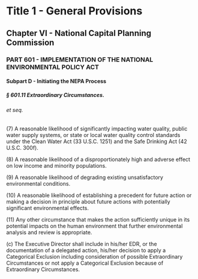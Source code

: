 
# Title 1 - General Provisions
## Chapter VI - National Capital Planning Commission
### PART 601 - IMPLEMENTATION OF THE NATIONAL ENVIRONMENTAL POLICY ACT
#### Subpart D - Initiating the NEPA Process
##### § 601.11 Extraordinary Circumstances.
###### et seq.

(7) A reasonable likelihood of significantly impacting water quality, public water supply systems, or state or local water quality control standards under the Clean Water Act (33 U.S.C. 1251) and the Safe Drinking Act (42 U.S.C. 300f).

(8) A reasonable likelihood of a disproportionately high and adverse effect on low income and minority populations.

(9) A reasonable likelihood of degrading existing unsatisfactory environmental conditions.

(10) A reasonable likelihood of establishing a precedent for future action or making a decision in principle about future actions with potentially significant environmental effects.

(11) Any other circumstance that makes the action sufficiently unique in its potential impacts on the human environment that further environmental analysis and review is appropriate.

(c) The Executive Director shall include in his/her EDR, or the documentation of a delegated action, his/her decision to apply a Categorical Exclusion including consideration of possible Extraordinary Circumstances or not apply a Categorical Exclusion because of Extraordinary Circumstances.
